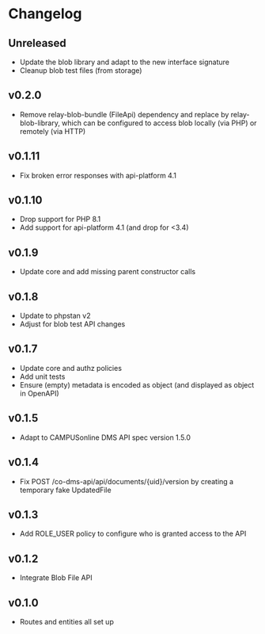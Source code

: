 # Changelog

## Unreleased

- Update the blob library and adapt to the new interface signature
- Cleanup blob test files (from storage)

## v0.2.0

- Remove relay-blob-bundle (FileApi) dependency and replace by relay-blob-library, which can be configured to access
  blob locally (via PHP) or remotely (via HTTP)

## v0.1.11

* Fix broken error responses with api-platform 4.1

## v0.1.10

* Drop support for PHP 8.1
* Add support for api-platform 4.1 (and drop for <3.4)

## v0.1.9

* Update core and add missing parent constructor calls

## v0.1.8

* Update to phpstan v2
* Adjust for blob test API changes

## v0.1.7

* Update core and authz policies
* Add unit tests
* Ensure (empty) metadata is encoded as object (and displayed as object in OpenAPI)

## v0.1.5

* Adapt to CAMPUSonline DMS API spec version 1.5.0

## v0.1.4
 
* Fix POST /co-dms-api/api/documents/{uid}/version by creating a temporary fake UpdatedFile

## v0.1.3

* Add ROLE_USER policy to configure who is granted access to the API

## v0.1.2

* Integrate Blob File API

## v0.1.0

* Routes and entities all set up